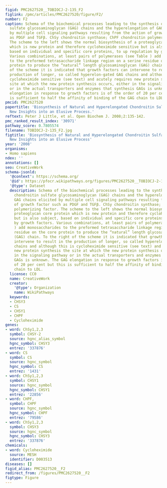```yaml
---
figid: PMC2627520__TOBIOCJ-2-135_F2
figlink: /pmc/articles/PMC2627520/figure/F2/
number: F2
caption: Schema of the biochemical processes leading to the synthesis of natural chondroitin
  sulfate glycosaminoglycan (GAG) chains and the hyperelongation of GAG chains elicited
  by multiple cell signaling pathways resulting from the action of growth factor such
  as PDGF and TGFβ. ChSy chondroitin synthase; ChPF chondroitin polymerizing factor.
  The scheme to the left shows the normal biosynthesis of a proteoglycan core protein
  which is new protein and therefore cycloheximide sensitive but is also subject,
  based on individual and specific core proteins, to up regulation by growth factors.
  Various combinations, at least pairs of polymerases (see Table ) add monosaccharides
  to the preformed tetrasaccharide linkage region on a serine residue on the core
  protein to produce the “natural” length glycosaminoglycan (GAG) chain. To the right
  of the scheme it is indicated that growth factors can intervene to result in the
  production of longer, so called hyperelon-gated GAG chains and although this is
  cycloheximide sensitive (see text) and acutely requires new protein synthesis the
  site at which the new protein synthesis occurs, either in the signaling pathway
  or in the actual transporters and enzymes that synthesis GAGs is unknown. The GAG
  elongation in response to growth factors is of the order of 20 per cent but this
  is sufficient to half the affinity of binding of the GAG chain to LDL.
pmcid: PMC2627520
papertitle: 'Biosynthesis of Natural and Hyperelongated Chondroitin Sulfate Glycosaminoglycans:
  New Insights into an Elusive Process.'
reftext: Peter J Little, et al. Open Biochem J. 2008;2:135-142.
pmc_ranked_result_index: '30971'
pathway_score: 0.7805574
filename: TOBIOCJ-2-135_F2.jpg
figtitle: 'Biosynthesis of Natural and Hyperelongated Chondroitin Sulfate Glycosaminoglycans:
  New Insights into an Elusive Process'
year: '2008'
organisms:
- Homo sapiens
ndex: ''
annotations: []
seo: CreativeWork
schema-jsonld:
  '@context': https://schema.org/
  '@id': https://pfocr.wikipathways.org/figures/PMC2627520__TOBIOCJ-2-135_F2.html
  '@type': Dataset
  description: Schema of the biochemical processes leading to the synthesis of natural
    chondroitin sulfate glycosaminoglycan (GAG) chains and the hyperelongation of
    GAG chains elicited by multiple cell signaling pathways resulting from the action
    of growth factor such as PDGF and TGFβ. ChSy chondroitin synthase; ChPF chondroitin
    polymerizing factor. The scheme to the left shows the normal biosynthesis of a
    proteoglycan core protein which is new protein and therefore cycloheximide sensitive
    but is also subject, based on individual and specific core proteins, to up regulation
    by growth factors. Various combinations, at least pairs of polymerases (see Table
    ) add monosaccharides to the preformed tetrasaccharide linkage region on a serine
    residue on the core protein to produce the “natural” length glycosaminoglycan
    (GAG) chain. To the right of the scheme it is indicated that growth factors can
    intervene to result in the production of longer, so called hyperelon-gated GAG
    chains and although this is cycloheximide sensitive (see text) and acutely requires
    new protein synthesis the site at which the new protein synthesis occurs, either
    in the signaling pathway or in the actual transporters and enzymes that synthesis
    GAGs is unknown. The GAG elongation in response to growth factors is of the order
    of 20 per cent but this is sufficient to half the affinity of binding of the GAG
    chain to LDL.
  license: CC0
  name: CreativeWork
  creator:
    '@type': Organization
    name: WikiPathways
  keywords:
  - CHSY3
  - CS
  - CHSY1
  - CHPF
  - Cycloheximide
genes:
- word: ChSy1,2,3
  symbol: CHSY-2
  source: hgnc_alias_symbol
  hgnc_symbol: CHSY3
  entrez: '337876'
- word: CS
  symbol: CS
  source: hgnc_symbol
  hgnc_symbol: CS
  entrez: '1431'
- word: ChSy1,2,3
  symbol: CHSY1
  source: hgnc_symbol
  hgnc_symbol: CHSY1
  entrez: '22856'
- word: CHPF,
  symbol: CHPF
  source: hgnc_symbol
  hgnc_symbol: CHPF
  entrez: '79586'
- word: ChSy1,2,3
  symbol: CHSY3
  source: hgnc_symbol
  hgnc_symbol: CHSY3
  entrez: '337876'
chemicals:
- word: Cycloheximide
  source: MESH
  identifier: D003513
diseases: []
figid_alias: PMC2627520__F2
redirect_from: /figures/PMC2627520__F2
figtype: Figure
---
```

